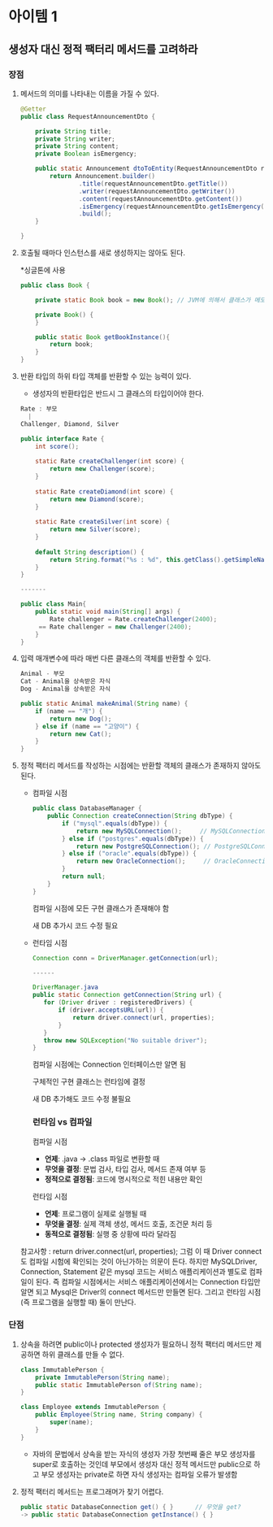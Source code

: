 # 아이템 1

## 생성자 대신 정적 팩터리 메서드를 고려하라

### 장점

1. 메서드의 의미를 나타내는 이름을 가질 수 있다.
    
    ```java
    @Getter
    public class RequestAnnouncementDto {
    
        private String title;
        private String writer;
        private String content;
        private Boolean isEmergency;
    
        public static Announcement dtoToEntity(RequestAnnouncementDto requestAnnouncementDto) {
            return Announcement.builder()
                    .title(requestAnnouncementDto.getTitle())
                    .writer(requestAnnouncementDto.getWriter())
                    .content(requestAnnouncementDto.getContent())
                    .isEmergency(requestAnnouncementDto.getIsEmergency())
                    .build();
        }
    
    }
    ```
    
2. 호출될 때마다 인스턴스를 새로 생성하지는 않아도 된다.
    
    *싱글톤에 사용
    
    ```java
    public class Book {
    
        private static Book book = new Book(); // JVM에 의해서 클래스가 메모리 공간에 올라가는 순간
    
        private Book() {
        }
    
        public static Book getBookInstance(){
            return book;
        }
    }
    ```
    
3. 반환 타입의 하위 타입 객체를 반환할 수 있는 능력이 있다. 
    - 생성자의 반환타입은 반드시 그 클래스의 타입이어야 한다.
    
    ```java
    Rate : 부모
      |
    Challenger, Diamond, Silver
    
    public interface Rate {
        int score();
        
        static Rate createChallenger(int score) {
            return new Challenger(score);
        }
        
        static Rate createDiamond(int score) {
            return new Diamond(score);
        }
        
        static Rate createSilver(int score) {
            return new Silver(score);
        }
        
        default String description() {
            return String.format("%s : %d", this.getClass().getSimpleName(), score());
        }
    }
    
    -------
    
    public class Main{
        public static void main(String[] args) {
            Rate challenger = Rate.createChallenger(2400);   
         == Rate challenger = new Challenger(2400);
        }
    }
    ```
    
4. 입력 매개변수에 따라 매번 다른 클래스의 객체를 반환할 수 있다.
    
    ```java
    Animal - 부모
    Cat - Animal을 상속받은 자식
    Dog - Animal을 상속받은 자식
    
    public static Animal makeAnimal(String name) {
    	if (name == "개") {
    		return new Dog();
    	} else if (name == "고양이") {
    		return new Cat();
    	}
    }
    
    ```
    

 

1. 정적 팩터리 메서드를 작성하는 시점에는 반환할 객체의 클래스가 존재하지 않아도 된다.
    - 컴파일 시점
        
        ```java
        public class DatabaseManager {
            public Connection createConnection(String dbType) {
                if ("mysql".equals(dbType)) {
                    return new MySQLConnection();     // MySQLConnection 클래스 필요
                } else if ("postgres".equals(dbType)) {
                    return new PostgreSQLConnection(); // PostgreSQLConnection 클래스 필요
                } else if ("oracle".equals(dbType)) {
                    return new OracleConnection();     // OracleConnection 클래스 필요
                }
                return null;
            }
        }
        ```
        
        컴파일 시점에 모든 구현 클래스가 존재해야 함
        
        새 DB 추가시 코드 수정 필요
        
    - 런타임 시점
        
        ```java
        Connection conn = DriverManager.getConnection(url);
        
        ------
        
        DriverManager.java
        public static Connection getConnection(String url) {
           for (Driver driver : registeredDrivers) {
               if (driver.acceptsURL(url)) {
                   return driver.connect(url, properties);
               }
           }
           throw new SQLException("No suitable driver");
        }
        ```
        
        컴파일 시점에는 Connection 인터페이스만 알면 됨
        
        구체적인 구현 클래스는 런타임에 결정
        
        새 DB 추가해도 코드 수정 불필요
        
        ### **런타임 vs 컴파일**
        
        컴파일 시점
        
        - **언제**: .java → .class 파일로 변환할 때
        - **무엇을 결정**: 문법 검사, 타입 검사, 메서드 존재 여부 등
        - **정적으로 결정됨**: 코드에 명시적으로 적힌 내용만 확인
        
        런타임 시점
        
        - **언제**: 프로그램이 실제로 실행될 때
        - **무엇을 결정**: 실제 객체 생성, 메서드 호출, 조건문 처리 등
        - **동적으로 결정됨**: 실행 중 상황에 따라 달라짐
    
    참고사항 : return driver.connect(url, properties); 그럼 이 때 Driver connect도 컴파일 시험에 확인되는 것이 아닌가하는 의문이 든다. 하지만 MySQLDriver, Connection, Statement 같은 mysql 코드는 서비스 애플리케이션과 별도로 컴파일이 된다.  즉 컴파일 시점에서는 서비스 애플리케이션에서는 Connection 타입만 알면 되고 Mysql은 Driver의 connect 메서드만 만들면 된다. 그리고 런타임 시점(즉 프로그램을 실행할 때) 둘이 만난다.
    

### 단점

1. 상속을 하려면 public이나 protected 생성자가 필요하니 정적 팩터리 메서드만 제공하면 하위 클래스를 만들 수 없다.
    
    ```java
    class ImmutablePerson {
        private ImmutablePerson(String name);
        public static ImmutablePerson of(String name);
    }
    
    class Employee extends ImmutablePerson {
        public Employee(String name, String company) {
            super(name);
        }
    }
    ```
    
    - 자바의 문법에서 상속을 받는 자식의 생성자 가장 첫번째 줄은 부모 생성자를 super로 호출하는 것인데 부모에서 생성자 대신 정적 메서드만 public으로 하고 부모 생성자는 private로 하면 자식 생성자는 컴파일 오류가 발생함
    
2. 정적 팩터리 메서드는 프로그래머가 찾기 어렵다.
    
    ```java
    public static DatabaseConnection get() { }      // 무엇을 get?
    -> public static DatabaseConnection getInstance() { }
    ```